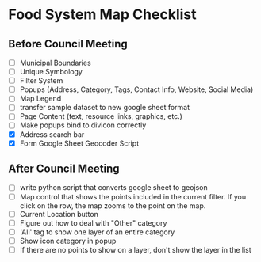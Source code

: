 # Food System Map Checklist

## Before Council Meeting
- [ ] Municipal Boundaries
- [ ] Unique Symbology
- [ ] Filter System  
- [ ] Popups (Address, Category, Tags, Contact Info, Website, Social Media)
- [ ] Map Legend
- [ ] transfer sample dataset to new google sheet format
- [ ] Page Content (text, resource links, graphics, etc.)
- [ ] Make popups bind to divicon correctly
- [X] Address search bar
- [X] Form Google Sheet Geocoder Script

## After Council Meeting
- [ ] write python script that converts google sheet to geojson
- [ ] Map control that shows the points included in the current filter. If you click on the row, the map zooms to the point on the map.
- [ ] Current Location button
- [ ] Figure out how to deal with "Other" category
- [ ] 'All' tag to show one layer of an entire category
- [ ] Show icon category in popup
- [ ] If there are no points to show on a layer, don't show the layer in the list
